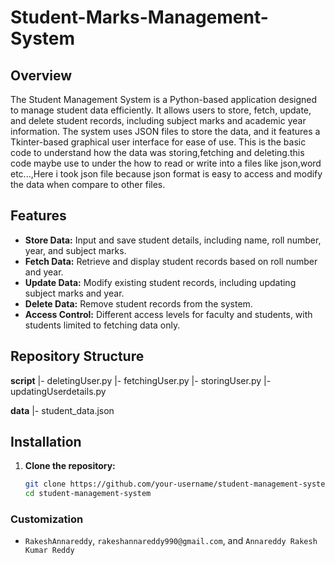 # Student-Marks-Management-System

## Overview
The Student Management System is a Python-based application designed to manage student data efficiently. It allows users to store, fetch, update, and delete student records, including subject marks and academic year information. The system uses JSON files to store the data, and it features a Tkinter-based graphical user interface for ease of use.
This is the basic code to understand how the data was storing,fetching and deleting.this code maybe use to under the how to read or write into a files like json,word etc...,Here i took json file because json format is easy to access and modify the data when compare to other files.

## Features
- **Store Data:** Input and save student details, including name, roll number, year, and subject marks.
- **Fetch Data:** Retrieve and display student records based on roll number and year.
- **Update Data:** Modify existing student records, including updating subject marks and year.
- **Delete Data:** Remove student records from the system.
- **Access Control:** Different access levels for faculty and students, with students limited to fetching data only.

## Repository Structure
**script**
  |- deletingUser.py
  |- fetchingUser.py
  |- storingUser.py
  |- updatingUserdetails.py

**data**
  |- student_data.json

## Installation
1. **Clone the repository:**
   ```bash
   git clone https://github.com/your-username/student-management-system.git
   cd student-management-system


### Customization
- `RakeshAnnareddy`, `rakeshannareddy990@gmail.com`, and `Annareddy Rakesh Kumar Reddy` 
  
